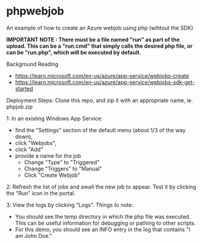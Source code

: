 # phpwebjob
An example of how to create an Azure webjob using php (wihtout the SDK)

**IMPORTANT NOTE : There must be a file named "run" as part of the upload. This can be a "run.cmd" that simply calls the desired php file, or can be "run.php", which will be executed by default.**

Background Reading
- https://learn.microsoft.com/en-us/azure/app-service/webjobs-create
- https://learn.microsoft.com/en-us/azure/app-service/webjobs-sdk-get-started



Deployment Steps: Clone this repo, and zip it with an appropriate name, ie. phpjob.zip

1: In an existing Windows App Service: 
- find the "Settings" section of the default menu (about 1/3 of the way down), 
- click "Webjobs", 
- click "Add"
- provide a name for the job
	- Change "Type" to "Triggered"
	- Change "Triggers" to "Manual"
	- Click "Create Webjob"

2: Refresh the list of jobs and await the new job to appear.  Test it by clicking the "Run" icon in the portal.

3: View the logs by clicking "Logs". Things to note:
- You should see the temp directory in which the php file was executed. This can be useful information for debugging or pathing to other scripts.
- For this demo, you should see an INFO entry in the log that contains "I am John Doe."
